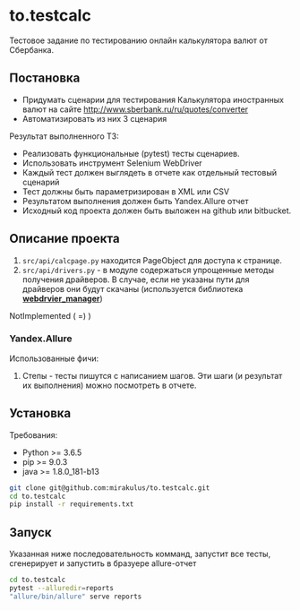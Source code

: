 # to.testcalc

Тестовое задание по тестированию онлайн калькулятора валют от Сбербанка.

## Постановка

 - Придумать сценарии для тестирования Калькулятора иностранных валют на сайте http://www.sberbank.ru/ru/quotes/converter
 - Автоматизировать из них 3 сценария 

Результат выполненного ТЗ:

 - Реализовать функциональные (pytest) тесты сценариев.
 - Использовать инструмент Selenium WebDriver
 - Каждый тест должен выглядеть в отчете как отдельный тестовый сценарий
 - Тест должны быть параметризирован в XML или CSV
 - Результатом выполнения должен быть Yandex.Allure отчет
 - Исходный код проекта должен быть выложен на github или bitbucket.

## Описание проекта

1. `src/api/calcpage.py` находится PageObject для доступа к странице.
2. `src/api/drivers.py` - в модуле содержаться упрощенные методы получения драйверов. В случае, если не указаны пути для драйверов они будут скачаны (используется библиотека [**webdrvier_manager**](https://github.com/SergeyPirogov/webdriver_manager))


NotImplemented ( =) )

### Yandex.Allure

Использованные фичи:

1. Степы - тесты пишутся с написанием шагов. Эти шаги (и результат их выполнения) можно посмотреть в отчете.
 
## Установка

Требования:

 - Python >= 3.6.5
 - pip >= 9.0.3
 - java >= 1.8.0_181-b13

```sh
git clone git@github.com:mirakulus/to.testcalc.git
cd to.testcalc
pip install -r requirements.txt
```

## Запуск

Указанная ниже последовательность комманд, запустит все тесты, сгенерирует и запустить в бразуере allure-отчет

```sh
cd to.testcalc
pytest --alluredir=reports
"allure/bin/allure" serve reports
```
